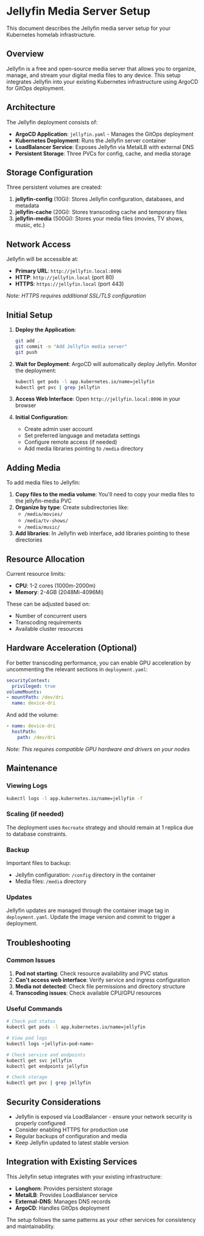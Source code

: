# Jellyfin Media Server Setup

This document describes the Jellyfin media server setup for your Kubernetes homelab infrastructure.

## Overview

Jellyfin is a free and open-source media server that allows you to organize, manage, and stream your digital media files to any device. This setup integrates Jellyfin into your existing Kubernetes infrastructure using ArgoCD for GitOps deployment.

## Architecture

The Jellyfin deployment consists of:

- **ArgoCD Application**: `jellyfin.yaml` - Manages the GitOps deployment
- **Kubernetes Deployment**: Runs the Jellyfin server container
- **LoadBalancer Service**: Exposes Jellyfin via MetalLB with external DNS
- **Persistent Storage**: Three PVCs for config, cache, and media storage

## Storage Configuration

Three persistent volumes are created:

1. **jellyfin-config** (10Gi): Stores Jellyfin configuration, databases, and metadata
2. **jellyfin-cache** (20Gi): Stores transcoding cache and temporary files  
3. **jellyfin-media** (500Gi): Stores your media files (movies, TV shows, music, etc.)

## Network Access

Jellyfin will be accessible at:
- **Primary URL**: `http://jellyfin.local:8096`
- **HTTP**: `http://jellyfin.local` (port 80)
- **HTTPS**: `https://jellyfin.local` (port 443) 

*Note: HTTPS requires additional SSL/TLS configuration*

## Initial Setup

1. **Deploy the Application**:
   ```bash
   git add .
   git commit -m "Add Jellyfin media server"
   git push
   ```

2. **Wait for Deployment**: ArgoCD will automatically deploy Jellyfin. Monitor the deployment:
   ```bash
   kubectl get pods -l app.kubernetes.io/name=jellyfin
   kubectl get pvc | grep jellyfin
   ```

3. **Access Web Interface**: Open `http://jellyfin.local:8096` in your browser

4. **Initial Configuration**:
   - Create admin user account
   - Set preferred language and metadata settings
   - Configure remote access (if needed)
   - Add media libraries pointing to `/media` directory

## Adding Media

To add media files to Jellyfin:

1. **Copy files to the media volume**: You'll need to copy your media files to the jellyfin-media PVC
2. **Organize by type**: Create subdirectories like:
   - `/media/movies/`
   - `/media/tv-shows/`
   - `/media/music/`
3. **Add libraries**: In Jellyfin web interface, add libraries pointing to these directories

## Resource Allocation

Current resource limits:
- **CPU**: 1-2 cores (1000m-2000m)
- **Memory**: 2-4GB (2048Mi-4096Mi)

These can be adjusted based on:
- Number of concurrent users
- Transcoding requirements
- Available cluster resources

## Hardware Acceleration (Optional)

For better transcoding performance, you can enable GPU acceleration by uncommenting the relevant sections in `deployment.yaml`:

```yaml
securityContext:
  privileged: true
volumeMounts:
- mountPath: /dev/dri
  name: device-dri
```

And add the volume:
```yaml
- name: device-dri
  hostPath:
    path: /dev/dri
```

*Note: This requires compatible GPU hardware and drivers on your nodes*

## Maintenance

### Viewing Logs
```bash
kubectl logs -l app.kubernetes.io/name=jellyfin -f
```

### Scaling (if needed)
The deployment uses `Recreate` strategy and should remain at 1 replica due to database constraints.

### Backup
Important files to backup:
- Jellyfin configuration: `/config` directory in the container
- Media files: `/media` directory

### Updates
Jellyfin updates are managed through the container image tag in `deployment.yaml`. Update the image version and commit to trigger a deployment.

## Troubleshooting

### Common Issues

1. **Pod not starting**: Check resource availability and PVC status
2. **Can't access web interface**: Verify service and ingress configuration
3. **Media not detected**: Check file permissions and directory structure
4. **Transcoding issues**: Check available CPU/GPU resources

### Useful Commands
```bash
# Check pod status
kubectl get pods -l app.kubernetes.io/name=jellyfin

# View pod logs
kubectl logs <jellyfin-pod-name>

# Check service and endpoints
kubectl get svc jellyfin
kubectl get endpoints jellyfin

# Check storage
kubectl get pvc | grep jellyfin
```

## Security Considerations

- Jellyfin is exposed via LoadBalancer - ensure your network security is properly configured
- Consider enabling HTTPS for production use
- Regular backups of configuration and media
- Keep Jellyfin updated to latest stable version

## Integration with Existing Services

This Jellyfin setup integrates with your existing infrastructure:
- **Longhorn**: Provides persistent storage
- **MetalLB**: Provides LoadBalancer service
- **External-DNS**: Manages DNS records
- **ArgoCD**: Handles GitOps deployment

The setup follows the same patterns as your other services for consistency and maintainability.